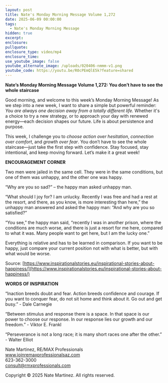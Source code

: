 ```yaml
---
layout: post
title: Nate's Monday Morning Message Volume 1,272
date: 2025-06-09 00:00:00
tags:
  - Nate's Monday Morning Message
hidden: true
excerpt:
enclosure:
pullquote:
enclosure_type: video/mp4
enclosure_time:
use_youtube_image: false
youtube_alternate_image: /uploads/020406-nmmm-v1.png
youtube_code: https://youtu.be/R0cPEmQlE5k?feature=shared
---
```

**Nate’s Monday Morning Message Volume 1,272: You don’t have to see the whole staircase**

Good morning, and welcome to this week’s Monday Morning Message! As we step into a new week, I want to share a simple but powerful reminder: *You are always one decision away from a totally different life.* Whether it's a choice to try a new strategy, or to approach your day with renewed energy—each decision shapes our future. Life is about persistence and purpose.

This week, I challenge you to *choose action over hesitation*, *connection over comfort*, and *growth over fear*. You don’t have to see the whole staircase—just take the first step with confidence. Stay focused, stay intentional, and keep moving forward. Let’s make it a great week!

**ENCOURAGEMENT CORNER**&nbsp;

Two men were jailed in the same cell. They were in the same conditions, but one of them was unhappy, and the other one was happy.

“Why are you so sad?” – the happy man asked unhappy man.

“What should I joy for? I am unlucky. Recently I was free and had a rest at the resort, and there, as you know, is more interesting than here,” the unhappy man answered and asked the happy man: “And why are you so satisfied?”

“You see,” the happy man said, “recently I was in another prison, where the conditions are much worse, and there is just a resort for me here, compared to what it was. Many people want to get here, but I am the lucky one.”

Everything is relative and has to be learned in comparison. If you want to be happy, just compare your current position not with what is better, but with what would be worse.

Source: [https://www.inspirationalstories.eu/inspirational-stories-about-happiness/](https://www.inspirationalstories.eu/inspirational-stories-about-happiness/)

**WORDS OF INSPIRATION**

“Inaction breeds doubt and fear. Action breeds confidence and courage. If you want to conquer fear, do not sit home and think about it. Go out and get busy.” - Dale Carnegie

“Between stimulus and response there is a space. In that space is our power to choose our response. In our response lies our growth and our freedom.” - Viktor E. Frankl

“Perseverance is not a long race; it is many short races one after the other.” - Walter Elliot<br>

Nate Martinez, RE/MAX Professionals<br>www.joinremaxprofessionalsaz.com<br>623-362-3000<br>consult@rmxprofessionals.com

Copyright © 2025 Nate Martinez. All rights reserved.